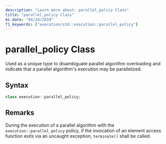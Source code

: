 ```yaml
---
description: "Learn more about: parallel_policy Class"
title: "parallel_policy Class"
ms.date: "04/18/2019"
f1_keywords: ["execution/std::execution::parallel_policy"]
---
```

# parallel_policy Class

Used as a unique type to disambiguate parallel algorithm overloading and indicate that a parallel algorithm's execution may be parallelized.

## Syntax

```cpp
class execution::parallel_policy;
```

## Remarks

During the execution of a parallel algorithm with the `execution::parallel_policy` policy, if the invocation of an element access function exits via an uncaught exception, `terminate()` shall be called.
